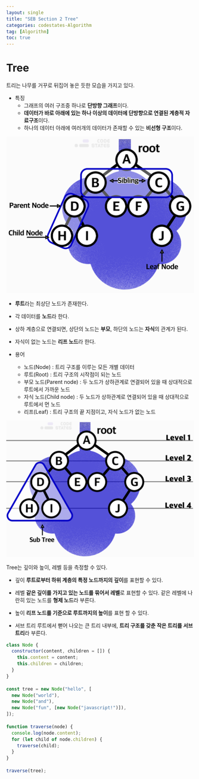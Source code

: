 ```yaml
---
layout: single
title: "SEB Section 2 Tree"
categories: codestates-Algorithm
tag: [Algorithm]
toc: true
---
```


# Tree

트리는 나무를 거꾸로 뒤집어 놓은 듯한 모습을 가지고 있다.

- 특징
  - 그래프의 여러 구조중 하나로 **단방향 그래프**이다.
  - **데이터가 바로 아래에 있는 하나 이상의 데이터에 단방향으로 연결된 계층적 자료구조**이다.
  - 하나의 데이터 아래에 여러개의 데이터가 존재할 수 있는 **비선형 구조**이다.

<img src="/assets/images/tree1.png">

- **루트**라는 최상단 노드가 존재한다.
- 각 데이터를 **노드**라 한다.
- 상하 계층으로 연결되면, 상단의 노드는 **부모**, 하단의 노드는 **자식**의 관계가 된다.
- 자식이 없는 노드는 **리프 노드**라 한다.

- 용어
  - 노드(Node) : 트리 구조를 이루는 모든 개별 데이터
  - 루트(Root) : 트리 구조의 시작점이 되는 노드
  - 부모 노드(Parent node) : 두 노드가 상하관계로 연결되어 있을 때 상대적으로
    루트에서 가까운 노드
  - 자식 노드(Child node) : 두 노드가 상하관계로 연결되어 있을 때 상대적으로 루트에서
    먼 노드
  - 리프(Leaf) : 트리 구조의 끝 지점이고, 자식 노드가 없는 노드

<img src="/assets/images/tree2.png">

Tree는 깊이와 높이, 레벨 등을 측정할 수 있다.

- 깊이
  **루트로부터 하위 계층의 특정 노드까지의 깊이**를 표현할 수 있다.

- 레벨
  **같은 깊이를 가지고 있는 노드를 묶어서 레벨**로 표현할 수 있다.
  같은 레벨에 나란히 있는 노드를 **형제 노드**라 부른다.

- 높이
  **리프 노드를 기준으로 루트까지의 높이**를 표현 할 수 있다.

- 서브 트리
  루트에서 뻗어 나오는 큰 트리 내부에, **트리 구조를 갖춘 작은 트리를 서브 트리**라 부른다.

```js
class Node {
  constructor(content, children = []) {
    this.content = content;
    this.children = children;
  }
}

const tree = new Node("hello", [
  new Node("world"),
  new Node("and"),
  new Node("fun", [new Node("javascript!")]),
]);

function traverse(node) {
  console.log(node.content);
  for (let child of node.children) {
    traverse(child);
  }
}

traverse(tree);
```
